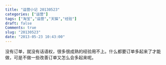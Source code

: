 ```yaml
---
title: "运营小记 20130523"
categories: ["运营"]
tags: ["淘宝","运营","天猫","经验"]
draft: false
Comments: true
slug: "20130523"
date: "2013-05-23 10:43:00"
---
```


没有订单，就没有话语权，很多很成熟的经验用不上。什么都要订单多起来了才能做，可是不做一些改善订单又怎么会多起来呢。

